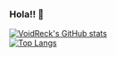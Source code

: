 ### Hola!! 👋

[![VoidReck's GitHub stats](https://readme-stats-voidreck.vercel.app/api?username=VoidReck&show_icons=true&count_private=true&theme=tokyonight)](https://github.com/VoidReck)
<br>
[![Top Langs](https://readme-stats-voidreck.vercel.app/api/top-langs/?username=VoidReck&layout=compact&count_private=true&langs_count=10&theme=tokyonight)](https://github.com/VoidReck)
<!--
**VoidReck/VoidReck** is a ✨ _special_ ✨ repository because its `README.md` (this file) appears on your GitHub profile.
